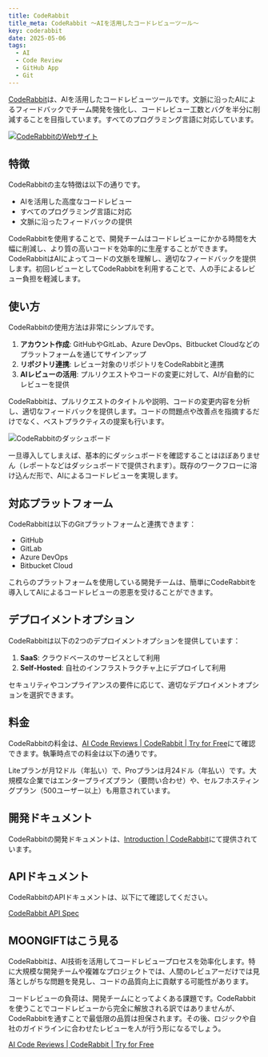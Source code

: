 ```yaml
---
title: CodeRabbit
title_meta: CodeRabbit 〜AIを活用したコードレビューツール〜
key: coderabbit
date: 2025-05-06
tags:
  - AI
  - Code Review
  - GitHub App
  - Git
---
```


[CodeRabbit](https://www.coderabbit.ai/)は、AIを活用したコードレビューツールです。文脈に沿ったAIによるフィードバックでチーム開発を強化し、コードレビュー工数とバグを半分に削減することを目指しています。すべてのプログラミング言語に対応しています。

[![CodeRabbitのWebサイト](/img/services/coderabbit.jpg)](https://www.coderabbit.ai/)

<!--more-->

## 特徴

CodeRabbitの主な特徴は以下の通りです。

- AIを活用した高度なコードレビュー
- すべてのプログラミング言語に対応
- 文脈に沿ったフィードバックの提供

CodeRabbitを使用することで、開発チームはコードレビューにかかる時間を大幅に削減し、より質の高いコードを効率的に生産することができます。CodeRabbitはAIによってコードの文脈を理解し、適切なフィードバックを提供します。初回レビューとしてCodeRabbitを利用することで、人の手によるレビュー負担を軽減します。

## 使い方

CodeRabbitの使用方法は非常にシンプルです。

1. **アカウント作成**: GitHubやGitLab、Azure DevOps、Bitbucket Cloudなどのプラットフォームを通じてサインアップ
2. **リポジトリ連携**: レビュー対象のリポジトリをCodeRabbitと連携
3. **AIレビューの活用**: プルリクエストやコードの変更に対して、AIが自動的にレビューを提供

CodeRabbitは、プルリクエストのタイトルや説明、コードの変更内容を分析し、適切なフィードバックを提供します。コードの問題点や改善点を指摘するだけでなく、ベストプラクティスの提案も行います。

![CodeRabbitのダッシュボード](/img/services/coderabbit-2.jpg)


一旦導入してしまえば、基本的にダッシュボードを確認することはほぼありません（レポートなどはダッシュボードで提供されます）。既存のワークフローに溶け込んだ形で、AIによるコードレビューを実現します。

## 対応プラットフォーム

CodeRabbitは以下のGitプラットフォームと連携できます：

- GitHub
- GitLab
- Azure DevOps
- Bitbucket Cloud

これらのプラットフォームを使用している開発チームは、簡単にCodeRabbitを導入してAIによるコードレビューの恩恵を受けることができます。

## デプロイメントオプション

CodeRabbitは以下の2つのデプロイメントオプションを提供しています：

1. **SaaS**: クラウドベースのサービスとして利用
2. **Self-Hosted**: 自社のインフラストラクチャ上にデプロイして利用

セキュリティやコンプライアンスの要件に応じて、適切なデプロイメントオプションを選択できます。

## 料金

CodeRabbitの料金は、[AI Code Reviews \| CodeRabbit \| Try for Free](https://www.coderabbit.ai/ja/pricing)にて確認できます。執筆時点での料金は以下の通りです。

Liteプランが月12ドル（年払い）で、Proプランは月24ドル（年払い）です。大規模な企業ではエンタープライズプラン（要問い合わせ）や、セルフホスティングプラン（500ユーザー以上）も用意されています。

## 開発ドキュメント

CodeRabbitの開発ドキュメントは、[Introduction \| CodeRabbit](https://docs.coderabbit.ai/)にて提供されています。

## APIドキュメント

CodeRabbitのAPIドキュメントは、以下にて確認してください。

[CodeRabbit API Spec](https://api.coderabbit.ai/api/swagger/)

## MOONGIFTはこう見る

CodeRabbitは、AI技術を活用してコードレビュープロセスを効率化します。特に大規模な開発チームや複雑なプロジェクトでは、人間のレビュアーだけでは見落としがちな問題を発見し、コードの品質向上に貢献する可能性があります。

コードレビューの負荷は、開発チームにとってよくある課題です。CodeRabbitを使うことでコードレビューから完全に解放される訳ではありませんが、CodeRabbitを通すことで最低限の品質は担保されます。その後、ロジックや自社のガイドラインに合わせたレビューを人が行う形になるでしょう。

[AI Code Reviews \| CodeRabbit \| Try for Free](https://www.coderabbit.ai/ja)
